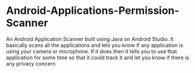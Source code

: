 # Android-Applications-Permission-Scanner
An Android Application Scanner built using Java on Android Studio. It basically scans all the applications and lets you know if any application is using your camera or microphone. If it does then it tells you to use that application for some time so that it could track it and let you know if there is any privacy concern
